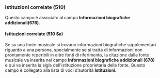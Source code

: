 ### Istituzioni correlate (510)
Questo campo è associato al campo **Informazioni biografiche addizionali(678)**.

#### Istituzioni correlate (510 $a)
Se su una fonte musicale si trovano informazioni biografiche supplementari riguardo a una persona, specialmente se si tratta di informazioni non prontamente reperibili in altre fonti di riferimento, la citazione dalla fonte musicale va inserita nel campo **Informazioni biografiche addizionali (678)** e qui va inserita la sigla dell’istituzione proprietaria della fonte. Questo campo è collegato alla lista di voci d’autorità **Istituzioni**.
